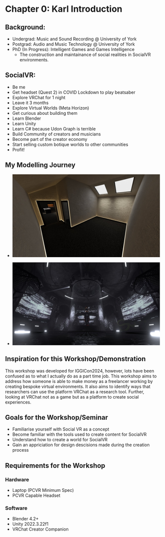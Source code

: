 # Chapter 0: Karl Introduction

## Background:
- Undergrad: Music and Sound Recording @ University of York
- Postgrad: Audio and Music Technology @ University of York
- PhD (In Progress): Intelligent Games and Games Intelligence
	- The construction and maintainance of social realities in SocialVR environments.

## SocialVR:
- Be me
- Get headset (Quest 2) in COVID Lockdown to play beatsaber
- Explore VRChat for 1 night
- Leave it 3 months
- Explore Virtual Worlds (Meta Horizon)
- Get curious about building them
- Learn Blender
- Learn Unity
- Learn C# because Udon Graph is terrible
- Build Community of creators and musicians
- Become part of the creator economy
- Start selling custom botique worlds to other communities
- Profit!

## My Modelling Journey

- ![LlamaApartment](demo/images/01_LlamaHome.jpg)

- ![SONAR - Funktion Junktion](demo/images/01_Centrifuge.jpg)

## Inspiration for this Workshop/Demonstration

This workshop was developed for IGGICon2024, however, lots have been confused as to what I actually do as a part time job. This workshop aims to address how someone is able to make money as a freelancer working by creating bespoke virtual environments. It also aims to identify ways that researchers can use the platform VRChat as a research tool. Further, looking at VRChat not as a game but as a platform to create social experiences.

## Goals for the Workshop/Seminar
- Familiarise yourself with Social VR as a concept
- Become familiar with the tools used to create content for SocialVR
- Understand how to create a world for SocialVR
- Gain an appriciation for design descisions made during the creation process

## Requirements for the Workshop

### Hardware
- Laptop (PCVR Minimum Spec)
- PCVR Capable Headset

### Software
- Blender 4.2+
- Unity 2022.3.22f1
- VRChat Creator Companion
